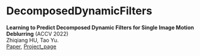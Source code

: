 # DecomposedDynamicFilters
**Learning to Predict Decomposed Dynamic Filters for Single Image Motion Deblurring** (ACCV 2022)  
Zhiqiang HU, Tao Yu.
<br>[Paper]([https://arxiv.org/pdf/2204.02957.pdf](https://openaccess.thecvf.com/content/ACCV2022/papers/Hu_Learning_to_Predict_Decomposed_Dynamic_Filters_for_Single_Image_Motion_ACCV_2022_paper.pdf)), [Project_page](https://github.com/ZHIQIANGHU2021/DecomposedDynamicFilters)
